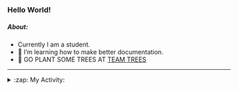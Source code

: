 ### Hello World!

##### About:
- Currently I am a student.
- 🌱 I’m learning how to make better documentation.
- 🌱 GO PLANT SOME TREES AT [TEAM TREES](https://teamtrees.org/)

---
<details>
  <summary>:zap: My Activity:</summary>
  
<!--START_SECTION:waka-->
![Code Time](http://img.shields.io/badge/Code%20Time-1%2C235%20hrs%206%20mins-blue)

**I'm a Night 🦉** 

```text
🌞 Morning                2008 commits        ███░░░░░░░░░░░░░░░░░░░░░░   10.28 % 
🌆 Daytime                6591 commits        ████████░░░░░░░░░░░░░░░░░   33.73 % 
🌃 Evening                5608 commits        ███████░░░░░░░░░░░░░░░░░░   28.70 % 
🌙 Night                  5333 commits        ███████░░░░░░░░░░░░░░░░░░   27.29 % 
```
📅 **I'm Most Productive on Wednesday** 

```text
Monday                   2710 commits        ███░░░░░░░░░░░░░░░░░░░░░░   13.87 % 
Tuesday                  2692 commits        ███░░░░░░░░░░░░░░░░░░░░░░   13.78 % 
Wednesday                4599 commits        ██████░░░░░░░░░░░░░░░░░░░   23.54 % 
Thursday                 2560 commits        ███░░░░░░░░░░░░░░░░░░░░░░   13.10 % 
Friday                   2083 commits        ███░░░░░░░░░░░░░░░░░░░░░░   10.66 % 
Saturday                 1677 commits        ██░░░░░░░░░░░░░░░░░░░░░░░   08.58 % 
Sunday                   3219 commits        ████░░░░░░░░░░░░░░░░░░░░░   16.47 % 
```


📊 **This Week I Spent My Time On** 

```text
🔥 Editors: 
IntelliJ                 8 hrs 49 mins       ███████████████████░░░░░░   75.33 % 
VS Code                  2 hrs 12 mins       █████░░░░░░░░░░░░░░░░░░░░   18.89 % 
Android Studio           40 mins             █░░░░░░░░░░░░░░░░░░░░░░░░   05.78 % 

🐱‍💻 Projects: 
java-springboot-projects 3 hrs 7 mins        ███████░░░░░░░░░░░░░░░░░░   26.75 % 
mysql-java               2 hrs 40 mins       ██████░░░░░░░░░░░░░░░░░░░   22.89 % 
music-api                2 hrs 30 mins       █████░░░░░░░░░░░░░░░░░░░░   21.36 % 
py-series                2 hrs 2 mins        ████░░░░░░░░░░░░░░░░░░░░░   17.40 % 
CSE224-Fundamentals-of-An30 mins             █░░░░░░░░░░░░░░░░░░░░░░░░   04.33 % 
```


 Last Updated on 17/10/2023 09:12:27 UTC
<!--END_SECTION:waka-->
</details>
